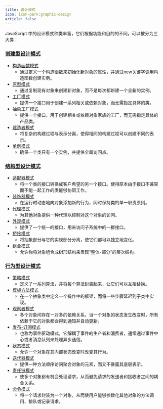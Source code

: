 ```yaml
---
title: 设计模式
icon: icon-park:graphic-design
article: false
---
```


JavaScript 中的设计模式种类丰富，它们根据功能和目的的不同，可以被分为三大类：

### [创建型设计模式](/FrontEnd/JavaScript/DesignPattern/CreationalPatterns/)
- [构造函数模式](/FrontEnd/JavaScript/DesignPattern/CreationalPatterns/ConstructorPattern)
    - 通过定义一个构造函数来初始化新对象的属性，并通过new关键字调用构造函数创建实例。
- [原型模式](/FrontEnd/JavaScript/DesignPattern/CreationalPatterns/PrototypePattern)
    - 通过复制现有对象来创建新对象，而不是每次都新建一个全新的实例。
- [工厂模式](/FrontEnd/JavaScript/DesignPattern/CreationalPatterns/FactoryPattern)
    - 提供一个接口用于创建一系列相关或依赖对象，而无需指定具体的类。
- [抽象工厂模式](/FrontEnd/JavaScript/DesignPattern/CreationalPatterns/AbstractFactoryPattern)
    - 提供一个接口，用于创建相关或依赖对象家族的工厂，而无需指定具体的产品类。
- [建造者模式](/FrontEnd/JavaScript/DesignPattern/CreationalPatterns/BuilderPattern)
    - 将复杂的构建过程与表示分离，使得相同的构建过程可以创建不同的表示。
- [单例模式](/FrontEnd/JavaScript/DesignPattern/CreationalPatterns/SingletonPattern)
    - 确保一个类只有一个实例，并提供全局访问点。

### [结构型设计模式](/FrontEnd/JavaScript/DesignPattern/StructuralPatterns/)
- [适配器模式](/FrontEnd/JavaScript/DesignPattern/StructuralPatterns/AdapterPattern)
    - 将一个类的接口转换成客户希望的另一个接口。使得原本由于接口不兼容而不能一起工作的类能够协同工作。
- [装饰器模式](/FrontEnd/JavaScript/DesignPattern/StructuralPatterns/DecoratorPattern)
    - 在运行时动态地向对象添加新的行为，同时保持类的单一职责原则。
- [代理模式](/FrontEnd/JavaScript/DesignPattern/StructuralPatterns/ProxyPattern)
    - 为其他对象提供一种代理以控制对这个对象的访问。
- [外观模式](/FrontEnd/JavaScript/DesignPattern/StructuralPatterns/FacadePattern)
    - 提供了一个统一的接口，用来访问子系统中的一群接口。
- [桥接模式](/FrontEnd/JavaScript/DesignPattern/StructuralPatterns/BridgePattern)
    - 将抽象部分与它的实现部分分离，使它们都可以独立地变化。
- [组合模式](/FrontEnd/JavaScript/DesignPattern/StructuralPatterns/CompositePattern)
    - 允许你将对象组合成树形结构来表现“整体-部分”的层次结构。

### [行为型设计模式](/FrontEnd/JavaScript/DesignPattern/BehavioralPatterns/)
- [策略模式](/FrontEnd/JavaScript/DesignPattern/BehavioralPatterns/StrategyPattern)
    - 定义了一系列算法，并将每个算法封装起来，让它们可以互相替换。
- [模板方法模式](/FrontEnd/JavaScript/DesignPattern/BehavioralPatterns/TemplateMethodPattern)
    - 在一个抽象类中定义一个操作中的框架，而将一些步骤延迟到子类中实现。
- [观察者模式](/FrontEnd/JavaScript/DesignPattern/BehavioralPatterns/ObserverPattern)
    - 多个对象间存在一对多的依赖关系，当一个对象的状态发生改变时，所有依赖于它的对象都会得到通知并自动更新。
- [发布-订阅模式](/FrontEnd/JavaScript/DesignPattern/BehavioralPatterns/PublishSubscribePattern)
    - 也称为事件驱动模式，它解耦了事件的生产者和消费者，通常通过事件中心或者消息队列来处理异步通信。
- [状态模式](/FrontEnd/JavaScript/DesignPattern/BehavioralPatterns/StatePattern)
    - 允许一个对象在其内部状态改变时改变其行为。
- [迭代器模式](/FrontEnd/JavaScript/DesignPattern/BehavioralPatterns/IteratorPattern)
    - 提供一种方法顺序访问聚合对象的元素，而又不暴露其底层表示。
- [责任链模式](/FrontEnd/JavaScript/DesignPattern/BehavioralPatterns/ChainOfResponsibilityPattern)
    - 使多个对象都有机会处理请求，从而避免请求的发送者和接收者之间的耦合关系。
- [命令模式](/FrontEnd/JavaScript/DesignPattern/BehavioralPatterns/CommandPattern)
    - 将一个请求封装为一个对象，从而使用户能够参数化其他对象的方法调用、排队或记录请求。
